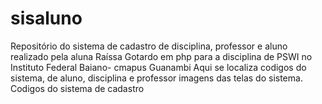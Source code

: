 # sisaluno
Repositório do sistema de cadastro de disciplina, professor e aluno realizado pela aluna Raíssa Gotardo em php para a disciplina de PSWI no Instituto Federal Baiano- cmapus Guanambi
Aqui se localiza codigos do sistema, de aluno, disciplina e professor imagens das telas do sistema. 
Codigos do sistema de cadastro
